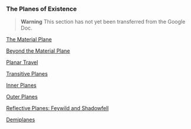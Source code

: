 ### The Planes of Existence

> **Warning**
> This section has not yet been transferred from the Google Doc.

[The Material Plane](./Material_Plane.md)

[Beyond the Material Plane](./Beyond_the_Material_Plane.md)

[Planar Travel](./Planar_Travel.md)

[Transitive Planes](./Transitive_Planes.md)

[Inner Planes](./Inner_Planes.md)

[Outer Planes](./Outer_Planes.md)

[Reflective Planes: Feywild and Shadowfell](./Reflective_Planes.md)

[Demiplanes](./Demiplanes.md)

